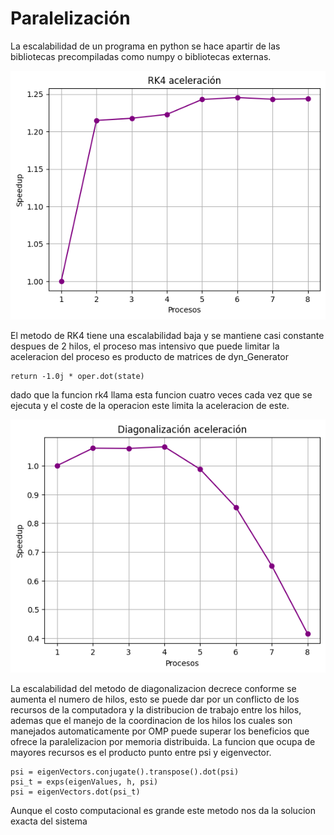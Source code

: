 # Paralelización

La escalabilidad de un programa en python se hace apartir de las bibliotecas precompiladas como numpy o bibliotecas externas.

![aceleracion rk4](https://github.com/FabianC010/Proyecto-Computacional/raw/main/docs/videos/RK4_aceleracion.png)

El metodo de RK4 tiene una escalabilidad baja y se mantiene casi constante despues de 2 hilos, el proceso mas intensivo que puede limitar la aceleracion del proceso es producto de matrices de dyn_Generator

    return -1.0j * oper.dot(state)

dado que la funcion rk4 llama esta funcion cuatro veces cada vez que se ejecuta y el coste de la operacion este limita la aceleracion de este.

![aceleracion diagonalizacion](https://github.com/FabianC010/Proyecto-Computacional/raw/main/docs/videos/Dg_aceleracion.png)

La escalabilidad del metodo de diagonalizacion decrece conforme se aumenta el numero de hilos, esto se puede dar por un conflicto de los recursos de la computadora y la distribucion de trabajo entre los hilos, ademas que el manejo de la coordinacion de los hilos los cuales son manejados automaticamente por OMP puede superar los beneficios que ofrece la paralelizacion por memoria distribuida. 
La funcion que ocupa de mayores recursos es el producto punto entre psi y eigenvector.
    
    psi = eigenVectors.conjugate().transpose().dot(psi)
    psi_t = exps(eigenValues, h, psi)
    psi = eigenVectors.dot(psi_t)

Aunque el costo computacional es grande este metodo nos da la solucion exacta del sistema
